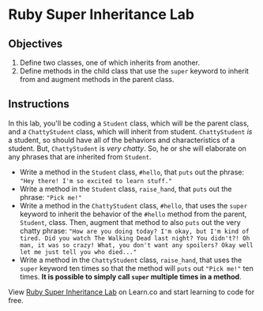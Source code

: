 # Ruby Super Inheritance Lab 

## Objectives

1. Define two classes, one of which inherits from another. 
2. Define methods in the child class that use the `super` keyword to inherit from and augment methods in the parent class. 

## Instructions

In this lab, you'll be coding a `Student` class, which will be the parent class, and a `ChattyStudent` class, which will inherit from student. `ChattyStudent` *is* a student, so should have all of the behaviors and characteristics of a student. But, `ChattyStudent` is *very chatty*. So, he or she will elaborate on any phrases that are inherited from `Student`. 

* Write a method in the `Student` class, `#hello`, that `puts` out the phrase: `"Hey there! I'm so excited to learn stuff."`
* Write a method in the `Student` class, `raise_hand`, that `puts` out the phrase: `"Pick me!"`
* Write a method in the `ChattyStudent` class, `#hello`, that uses the `super` keyword to inherit the behavior of the `#hello` method from the parent, `Student`, class. Then, augment that method to also `puts` out the very chatty phrase: `"How are you doing today? I'm okay, but I'm kind of tired. Did you watch The Walking Dead last night? You didn't?! Oh man, it was so crazy! What, you don't want any spoilers? Okay well let me just tell you who died..."`
* Write a method in the `ChattyStudent` class, `raise_hand`, that uses the `super` keyword ten times so that the method will `puts` out `"Pick me!"` ten times. **It is possible to simply call `super` multiple times in a method**. 
<p data-visibility='hidden'>View <a href='https://learn.co/lessons/ruby-super-inheritance-lab' title='Ruby Super Inheritance Lab'>Ruby Super Inheritance Lab</a> on Learn.co and start learning to code for free.</p>
